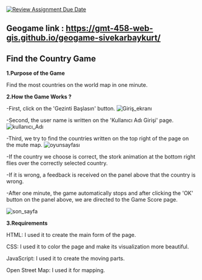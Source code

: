 [![Review Assignment Due Date](https://classroom.github.com/assets/deadline-readme-button-22041afd0340ce965d47ae6ef1cefeee28c7c493a6346c4f15d667ab976d596c.svg)](https://classroom.github.com/a/ATV5e7Id)
## Geogame link : https://gmt-458-web-gis.github.io/geogame-sivekarbaykurt/
## Find the Country Game

**1.Purpose of the Game**

Find the most countries on the world map in one minute.

**2.How the Game Works ?**

-First, click on the 'Gezinti Başlasın' button.
![Giriş_ekranı](https://github.com/user-attachments/assets/05aeb7f9-e23a-43ff-90fe-04c80e971ac8)


-Second, the user name is written on the 'Kullanıcı Adı Girişi' page.
![kullanıcı_Adı](https://github.com/user-attachments/assets/8f84dc5f-9d43-49c2-8eda-79c8efa7ca37)

-Third, we try to find the countries written on the top right of the page on the mute map.
![oyunsayfası](https://github.com/user-attachments/assets/ea0bc6cb-19ca-4be4-9bda-362231f505db)

-If the country we choose is correct, the stork animation at the bottom right flies over the correctly selected country.

-If it is wrong, a feedback is received on the panel above that the country is wrong.

-After one minute, the game automatically stops and after clicking the 'OK' button on the panel above, we are directed to the Game Score page.

![son_sayfa](https://github.com/user-attachments/assets/fff1e260-1c8e-46f7-8092-3d5c9e8426b0)

**3.Requirements**

HTML: I used it to create the main form of the page.

CSS: I used it to color the page and make its visualization more beautiful.

JavaScript: I used it to create the moving parts.

Open Street Map: I used it for mapping.

